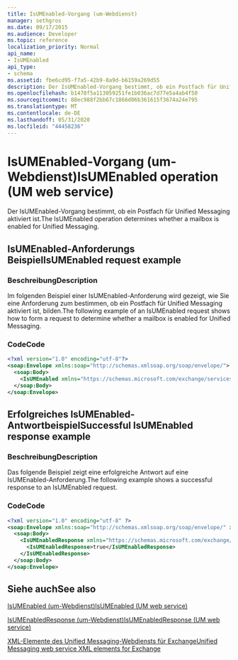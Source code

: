 ```yaml
---
title: IsUMEnabled-Vorgang (um-Webdienst)
manager: sethgros
ms.date: 09/17/2015
ms.audience: Developer
ms.topic: reference
localization_priority: Normal
api_name:
- IsUMEnabled
api_type:
- schema
ms.assetid: fbe6cd95-f7a5-42b9-8a9d-b6159a269d55
description: Der IsUMEnabled-Vorgang bestimmt, ob ein Postfach für Unified Messaging aktiviert ist.
ms.openlocfilehash: b1478f5a113059251fe1b036ac7d77e5a4ab4f50
ms.sourcegitcommit: 88ec988f2bb67c1866d06b361615f3674a24e795
ms.translationtype: MT
ms.contentlocale: de-DE
ms.lasthandoff: 05/31/2020
ms.locfileid: "44458236"
---
```

# <a name="isumenabled-operation-um-web-service"></a><span data-ttu-id="0ea9c-103">IsUMEnabled-Vorgang (um-Webdienst)</span><span class="sxs-lookup"><span data-stu-id="0ea9c-103">IsUMEnabled operation (UM web service)</span></span>

<span data-ttu-id="0ea9c-104">Der IsUMEnabled-Vorgang bestimmt, ob ein Postfach für Unified Messaging aktiviert ist.</span><span class="sxs-lookup"><span data-stu-id="0ea9c-104">The IsUMEnabled operation determines whether a mailbox is enabled for Unified Messaging.</span></span>
  
## <a name="isumenabled-request-example"></a><span data-ttu-id="0ea9c-105">IsUMEnabled-Anforderungs Beispiel</span><span class="sxs-lookup"><span data-stu-id="0ea9c-105">IsUMEnabled request example</span></span>

### <a name="description"></a><span data-ttu-id="0ea9c-106">Beschreibung</span><span class="sxs-lookup"><span data-stu-id="0ea9c-106">Description</span></span>

<span data-ttu-id="0ea9c-107">Im folgenden Beispiel einer IsUMEnabled-Anforderung wird gezeigt, wie Sie eine Anforderung zum bestimmen, ob ein Postfach für Unified Messaging aktiviert ist, bilden.</span><span class="sxs-lookup"><span data-stu-id="0ea9c-107">The following example of an IsUMEnabled request shows how to form a request to determine whether a mailbox is enabled for Unified Messaging.</span></span>
  
### <a name="code"></a><span data-ttu-id="0ea9c-108">Code</span><span class="sxs-lookup"><span data-stu-id="0ea9c-108">Code</span></span>

```XML
<?xml version="1.0" encoding="utf-8"?>
<soap:Envelope xmlns:soap="http://schemas.xmlsoap.org/soap/envelope/">
  <soap:Body>
    <IsUMEnabled xmlns="https://schemas.microsoft.com/exchange/services/2006/messages" />
  </soap:Body>
</soap:Envelope>
```

## <a name="successful-isumenabled-response-example"></a><span data-ttu-id="0ea9c-109">Erfolgreiches IsUMEnabled-Antwortbeispiel</span><span class="sxs-lookup"><span data-stu-id="0ea9c-109">Successful IsUMEnabled response example</span></span>

### <a name="description"></a><span data-ttu-id="0ea9c-110">Beschreibung</span><span class="sxs-lookup"><span data-stu-id="0ea9c-110">Description</span></span>

<span data-ttu-id="0ea9c-111">Das folgende Beispiel zeigt eine erfolgreiche Antwort auf eine IsUMEnabled-Anforderung.</span><span class="sxs-lookup"><span data-stu-id="0ea9c-111">The following example shows a successful response to an IsUMEnabled request.</span></span>
  
### <a name="code"></a><span data-ttu-id="0ea9c-112">Code</span><span class="sxs-lookup"><span data-stu-id="0ea9c-112">Code</span></span>

```XML
<?xml version="1.0" encoding="utf-8" ?>
<soap:Envelope xmlns:soap="http://schemas.xmlsoap.org/soap/envelope/" xmlns:xsi="http://www.w3.org/2001/XMLSchema-instance" xmlns:xsd="http://www.w3.org/2001/XMLSchema">
  <soap:Body>
    <IsUMEnabledResponse xmlns="https://schemas.microsoft.com/exchange/services/2006/messages">
      <IsUMEnabledResponse>true</IsUMEnabledResponse> 
    </IsUMEnabledResponse>
  </soap:Body>
</soap:Envelope>
```

## <a name="see-also"></a><span data-ttu-id="0ea9c-113">Siehe auch</span><span class="sxs-lookup"><span data-stu-id="0ea9c-113">See also</span></span>



[<span data-ttu-id="0ea9c-114">IsUMEnabled (um-Webdienst)</span><span class="sxs-lookup"><span data-stu-id="0ea9c-114">IsUMEnabled (UM web service)</span></span>](isumenabled-um-web-service.md)
  
[<span data-ttu-id="0ea9c-115">IsUMEnabledResponse (um-Webdienst)</span><span class="sxs-lookup"><span data-stu-id="0ea9c-115">IsUMEnabledResponse (UM web service)</span></span>](isumenabledresponse-um-web-service.md)


[<span data-ttu-id="0ea9c-116">XML-Elemente des Unified Messaging-Webdiensts für Exchange</span><span class="sxs-lookup"><span data-stu-id="0ea9c-116">Unified Messaging web service XML elements for Exchange</span></span>](unified-messaging-web-service-xml-elements-for-exchange.md)

